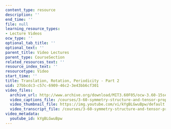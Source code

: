 ```yaml
---
content_type: resource
description: ''
end_time: ''
file: null
learning_resource_types:
- Lecture Videos
ocw_type: ''
optional_tab_title: ''
optional_text: ''
parent_title: Video Lectures
parent_type: CourseSection
related_resources_text: ''
resource_index_text: ''
resourcetype: Video
start_time: ''
title: Translation, Rotation, Periodicity - Part 2
uid: 27bbcdc3-c57c-6909-46c2-3e43bb6cf301
video_files:
  archive_url: http://www.archive.org/download/MIT3.60F05/ocw-3.60-15sep2005-part2-220k.mp4
  video_captions_file: /courses/3-60-symmetry-structure-and-tensor-properties-of-materials-fall-2005/3bf4cdcbbd135e32bb1a7249b0e9c5d1_kYgBLGwuBpw.vtt
  video_thumbnail_file: https://img.youtube.com/vi/kYgBLGwuBpw/default.jpg
  video_transcript_file: /courses/3-60-symmetry-structure-and-tensor-properties-of-materials-fall-2005/4453c7ccc44f7e60256752d285e7a819_kYgBLGwuBpw.pdf
video_metadata:
  youtube_id: kYgBLGwuBpw
---
```

